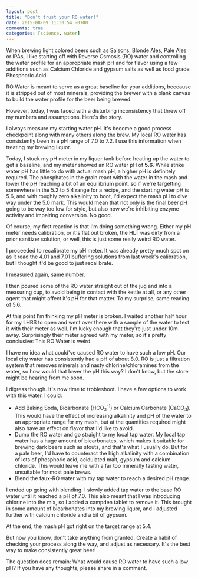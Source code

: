 ```yaml
---
layout: post
title: "Don't trust your RO water!"
date: 2015-08-09 11:30:54 -0700
comments: true
categories: [science, water]
---
```


When brewing light colored beers such as Saisons, Blonde Ales, Pale Ales or
IPAs, I like starting off with Reverse Osmosis (RO) water and controlling the
water profile for an appropriate mash pH and for flavor using a few additions
such as Calcium Chloride and gypsum salts as well as food grade Phosphoric
Acid.

RO Water is meant to serve as a great baseline for your additions, beceause it
is stripped out of most minerals, providing the brewer with a blank canvas to
build the water profile for the beer being brewed.

However, today, I was faced with a disturbing inconsistency that threw off my
numbers and assumptions. Here's the story.

<!--more-->

I always measure my starting water pH. It's become a good process checkpoint
along with many others along the brew. My local RO water has consistently been
in a pH range of 7.0 to 7.2. I use this information when treating my brewing
liquor.

Today, I stuck my pH meter in my liquor tank before heating up the water to get
a baseline, and my meter showed an RO water pH of **5.6**. While strike water
pH has little to do with actual mash pH, a higher pH is definitely required.
The phosphates in the grain react with the water in the mash and lower the pH
reaching a bit of an equilibrium point, so if we're targetting somewhere in
the 5.2 to 5.4 range for a recipe, and the starting water pH is 5.6, and with
roughly zero alkalinity to boot, I'd expect the mash pH to dive way under the
5.0 mark.  This would mean that not only is the final beer pH going to be way
too low for style, but also now we're inhibiting enzyme activity and impairing
conversion.  No good.

Of course, my first reaction is that I'm doing something wrong. Either my pH
meter needs calibration, or it's flat out broken, the HLT was dirty from a
prior sanitizer solution, or well, this is just some really weird RO water.

I proceeded to recalibrate my pH meter. It was already pretty much spot on as
it read the 4.01 and 7.01 buffering solutions from last week's calibration, but
I thought it'd be good to just recalibrate.

I measured again, same number.

I then poured some of the RO water straight out of the jug and into a measuring
cup, to avoid being in contact with the kettle at all, or any other agent that
might affect it's pH for that matter. To my surprise, same reading of 5.6.

At this point I'm thinking my pH meter is broken. I waited another half hour
for my LHBS to open and went over there with a sample of the water to test it
with their meter as well. I'm lucky enough that they're just under 10m away.
Surprisingly their meter agreed with my meter, so it's pretty conclusive: This
RO Water is weird.

I have no idea what could've caused RO water to have such a low pH. Our local
city water has consistently had a pH of about 8.0. RO is just a filtration
system that removes minerals and nasty chlorine/chloramines from the water, so
how would that lower the pH this way? I don't know, but the store might be
hearing from me soon.

I digress though. It's now time to trobleshoot. I have a few options to work
with this water. I could:

* Add Baking Soda, Bicarbonate (HCO<sub>3</sub><sup>-1</sup>) or Calcium
  Carbonate (CaCO<sub>3</sub>). This would have the effect of increasing
  alkalinity and pH of the water to an appropriate range for my mash, but at
  the quantities required might also have an effect on flavor that I'd like to
  avoid.
* Dump the RO water and go straight to my local tap water. My local tap water
  has a huge amount of bicarbonates, which makes it suitable for brewing dark
  beers such as stouts, and that's what I usually do. But for a pale beer, I'd
  have to counteract the high alkalinity with a combination of lots of
  phosphoric acid, acidulated malt, gypsum and calcium chloride. This would
  leave me with a far too minerally tasting water, unsuitable for most pale
  brews.
* Blend the faux-RO water with my tap water to reach a desired pH range.

I ended up going with blending. I slowly added tap water to the base RO water
until it reached a pH of 7.0. This also meant that I was introducing chlorine
into the mix, so I added a campden tablet to remove it. This brought in some
amount of bicarbonates into my brewing liquor, and I adjusted further with
calcium chloride and a bit of gypsum.

At the end, the mash pH got right on the target range at 5.4.

But now you know, don't take anything from granted. Create a habit of checking
your process along the way, and adjust as necessary. It's the best way to make
consistently great beer!

The question does remain: What would cause RO water to have such a low pH? If
you have any thoughts, please share in a comment.
